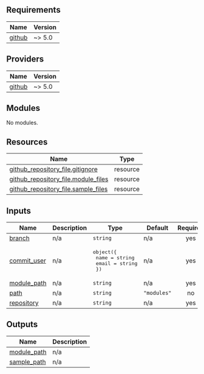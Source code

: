 <!-- BEGIN_TF_DOCS -->
## Requirements

| Name | Version |
|------|---------|
| <a name="requirement_github"></a> [github](#requirement\_github) | ~> 5.0 |

## Providers

| Name | Version |
|------|---------|
| <a name="provider_github"></a> [github](#provider\_github) | ~> 5.0 |

## Modules

No modules.

## Resources

| Name | Type |
|------|------|
| [github_repository_file.gitignore](https://registry.terraform.io/providers/integrations/github/latest/docs/resources/repository_file) | resource |
| [github_repository_file.module_files](https://registry.terraform.io/providers/integrations/github/latest/docs/resources/repository_file) | resource |
| [github_repository_file.sample_files](https://registry.terraform.io/providers/integrations/github/latest/docs/resources/repository_file) | resource |

## Inputs

| Name | Description | Type | Default | Required |
|------|-------------|------|---------|:--------:|
| <a name="input_branch"></a> [branch](#input\_branch) | n/a | `string` | n/a | yes |
| <a name="input_commit_user"></a> [commit\_user](#input\_commit\_user) | n/a | <pre>object({<br>    name  = string<br>    email = string<br>  })</pre> | n/a | yes |
| <a name="input_module_path"></a> [module\_path](#input\_module\_path) | n/a | `string` | n/a | yes |
| <a name="input_path"></a> [path](#input\_path) | n/a | `string` | `"modules"` | no |
| <a name="input_repository"></a> [repository](#input\_repository) | n/a | `string` | n/a | yes |

## Outputs

| Name | Description |
|------|-------------|
| <a name="output_module_path"></a> [module\_path](#output\_module\_path) | n/a |
| <a name="output_sample_path"></a> [sample\_path](#output\_sample\_path) | n/a |
<!-- END_TF_DOCS -->